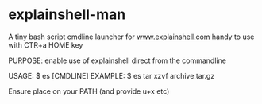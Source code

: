 # explainshell-man
A tiny bash script cmdline launcher for www.explainshell.com
handy to use with CTR+a HOME key


PURPOSE: enable use of explainshell direct from the commandline

USAGE: 
$ es [CMDLINE]
EXAMPLE: 
$ es tar xzvf archive.tar.gz

Ensure place on your PATH (and provide u+x etc)
